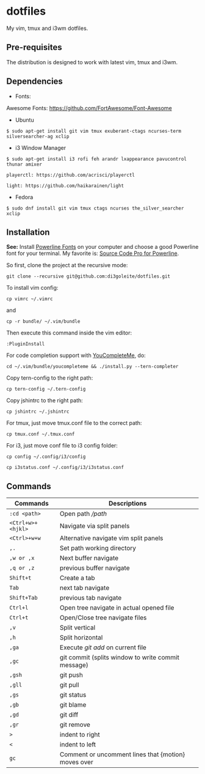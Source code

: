 # dotfiles

My vim, tmux and i3wm dotfiles.

## Pre-requisites

The distribution is designed to work with latest vim, tmux and i3wm.

## Dependencies

* Fonts:

Awesome Fonts: https://github.com/FortAwesome/Font-Awesome

* Ubuntu

```
$ sudo apt-get install git vim tmux exuberant-ctags ncurses-term silversearcher-ag xclip
```

* i3 Window Manager

```
$ sudo apt-get install i3 rofi feh arandr lxappearance pavucontrol thunar amixer
```

```
playerctl: https://github.com/acrisci/playerctl
```

```
light: https://github.com/haikarainen/light
```

* Fedora

```
$ sudo dnf install git vim tmux ctags ncurses the_silver_searcher xclip
```

## Installation

**See:** Install [Powerline Fonts](https://github.com/powerline/fonts) on your computer and choose a good Powerline font for your terminal. My favorite is: [Source Code Pro for Powerline](https://github.com/powerline/fonts/tree/master/SourceCodePro).

So first, clone the project at the recursive mode:

```
git clone --recursive git@github.com:di3goleite/dotfiles.git
```

To install vim config:

```
cp vimrc ~/.vimrc
```

and

```
cp -r bundle/ ~/.vim/bundle
```

Then execute this command inside the vim editor:

```
:PluginInstall
```

For code completion support with [YouCompleteMe](https://github.com/valloric/youcompleteme), do:

```
cd ~/.vim/bundle/youcompleteme && ./install.py --tern-completer
```

Copy tern-config to the right path:

```
cp tern-config ~/.tern-config
```

Copy jshintrc to the right path:

```
cp jshintrc ~/.jshintrc
```


For tmux, just move tmux.conf file to the correct path:

```
cp tmux.conf ~/.tmux.conf
```

For i3, just move conf file to i3 config folder:

```
cp config ~/.config/i3/config
```

```
cp i3status.conf ~/.config/i3/i3status.conf
```

## Commands

Commands | Descriptions
--- | ---
`:cd <path>` | Open path */path*
`<Ctrl+w>+<hjkl>` | Navigate via split panels
`<Ctrl>+w+w` | Alternative navigate vim split panels
`,.` | Set path working directory
`,w or ,x` | Next buffer navigate
`,q or ,z` | previous buffer navigate
`Shift+t` | Create a tab
`Tab` | next tab navigate
`Shift+Tab` | previous tab navigate
`Ctrl+l`  | Open tree navigate in actual opened file
`Ctrl+t`  | Open/Close tree navigate files
`,v` | Split vertical
`,h` | Split horizontal
`,ga` | Execute *git add* on current file
`,gc` | git commit (splits window to write commit message)
`,gsh` | git push
`,gll` | git pull
`,gs` | git status
`,gb` | git blame
`,gd` | git diff
`,gr` | git remove
`>` | indent to right
`<` | indent to left
`gc` | Comment or uncomment lines that {motion} moves over
